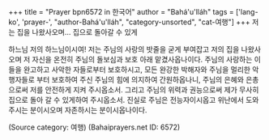 +++
title = "Prayer bpn6572 in 한국어"
author = "Bahá'u'lláh"
tags = ['lang-ko', 'prayer-', "author-Bahá'u'lláh", "category-unsorted", "cat-여행"]
+++
저는 집을 나왔사오며... 집으로 돌아갈 수 있게

하느님 저의 하느님이시여! 저는 주님의 사랑의 밧줄을 굳게 부여잡고 저의 집을 나왔사오며 저 자신을 온전히 주님의 돌보심과 보호 아래 맡겼사옵나이다. 주님의 사랑하는 이들을 완고하고 사악한 자들로부터 보호하시고, 모든 완강한 박해자와 주님을 멀리한 악행자들로 부터 보호하여 주신 주님의 힘에 의지하여 간원하옵나니, 주님의 은혜와 은총으로써 저를 안전하게 지켜 주시옵소서. 그리고 주님의 위력과 권능으로써 제가 무사히 집으로 돌아 갈 수 있게하여 주시옵소서. 진실로 주님은 전능자이시옵고 위난에서 도와주시는 분이시오며 자존하시는 분이시옵나이다.

(Source category: 여행)
(Bahaiprayers.net ID: 6572)
